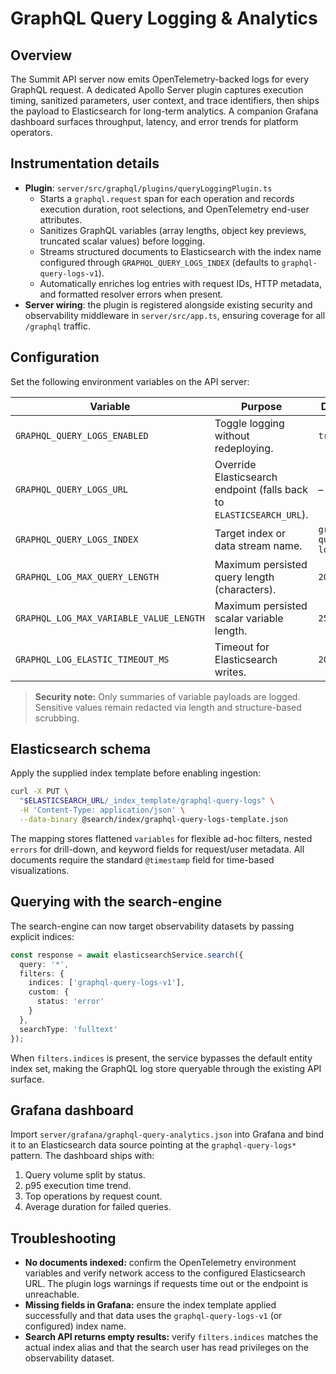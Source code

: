 # GraphQL Query Logging & Analytics

## Overview
The Summit API server now emits OpenTelemetry-backed logs for every GraphQL request. A dedicated Apollo Server plugin captures execution timing, sanitized parameters, user context, and trace identifiers, then ships the payload to Elasticsearch for long-term analytics. A companion Grafana dashboard surfaces throughput, latency, and error trends for platform operators.

## Instrumentation details
- **Plugin**: `server/src/graphql/plugins/queryLoggingPlugin.ts`
  - Starts a `graphql.request` span for each operation and records execution duration, root selections, and OpenTelemetry end-user attributes.
  - Sanitizes GraphQL variables (array lengths, object key previews, truncated scalar values) before logging.
  - Streams structured documents to Elasticsearch with the index name configured through `GRAPHQL_QUERY_LOGS_INDEX` (defaults to `graphql-query-logs-v1`).
  - Automatically enriches log entries with request IDs, HTTP metadata, and formatted resolver errors when present.
- **Server wiring**: the plugin is registered alongside existing security and observability middleware in `server/src/app.ts`, ensuring coverage for all `/graphql` traffic.

## Configuration
Set the following environment variables on the API server:

| Variable | Purpose | Default |
| --- | --- | --- |
| `GRAPHQL_QUERY_LOGS_ENABLED` | Toggle logging without redeploying. | `true` |
| `GRAPHQL_QUERY_LOGS_URL` | Override Elasticsearch endpoint (falls back to `ELASTICSEARCH_URL`). | – |
| `GRAPHQL_QUERY_LOGS_INDEX` | Target index or data stream name. | `graphql-query-logs-v1` |
| `GRAPHQL_LOG_MAX_QUERY_LENGTH` | Maximum persisted query length (characters). | `2000` |
| `GRAPHQL_LOG_MAX_VARIABLE_VALUE_LENGTH` | Maximum persisted scalar variable length. | `256` |
| `GRAPHQL_LOG_ELASTIC_TIMEOUT_MS` | Timeout for Elasticsearch writes. | `2000` |

> **Security note:** Only summaries of variable payloads are logged. Sensitive values remain redacted via length and structure-based scrubbing.

## Elasticsearch schema
Apply the supplied index template before enabling ingestion:

```bash
curl -X PUT \
  "$ELASTICSEARCH_URL/_index_template/graphql-query-logs" \
  -H 'Content-Type: application/json' \
  --data-binary @search/index/graphql-query-logs-template.json
```

The mapping stores flattened `variables` for flexible ad-hoc filters, nested `errors` for drill-down, and keyword fields for request/user metadata. All documents require the standard `@timestamp` field for time-based visualizations.

## Querying with the search-engine
The search-engine can now target observability datasets by passing explicit indices:

```ts
const response = await elasticsearchService.search({
  query: '*',
  filters: {
    indices: ['graphql-query-logs-v1'],
    custom: {
      status: 'error'
    }
  },
  searchType: 'fulltext'
});
```

When `filters.indices` is present, the service bypasses the default entity index set, making the GraphQL log store queryable through the existing API surface.

## Grafana dashboard
Import `server/grafana/graphql-query-analytics.json` into Grafana and bind it to an Elasticsearch data source pointing at the `graphql-query-logs*` pattern. The dashboard ships with:

1. Query volume split by status.
2. p95 execution time trend.
3. Top operations by request count.
4. Average duration for failed queries.

## Troubleshooting
- **No documents indexed:** confirm the OpenTelemetry environment variables and verify network access to the configured Elasticsearch URL. The plugin logs warnings if requests time out or the endpoint is unreachable.
- **Missing fields in Grafana:** ensure the index template applied successfully and that data uses the `graphql-query-logs-v1` (or configured) index name.
- **Search API returns empty results:** verify `filters.indices` matches the actual index alias and that the search user has read privileges on the observability dataset.
